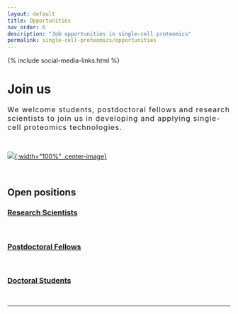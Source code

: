 ```yaml
---
layout: default
title: Opportunities
nav_order: 6
description: "Job opportunities in single-cell proteomics"
permalink: single-cell-proteomics/opportunities
---
```

{% include social-media-links.html %}

# Join us
<div style="font-size:16px; font-weight: 400; letter-spacing: 1.3px;">
We welcome students, postdoctoral fellows and research scientists to join us in developing and applying single-cell proteomics technologies.
</div>

&nbsp;


[![]({{site.baseurl}}/single-cell-proteomics/micrographs/Pluripotent-stem-cell.jpg){:width="100%" .center-image}]({{site.baseurl}}/single-cell-proteomics/micrographs/Pluripotent-stem-cell-large.jpg)

&nbsp;


## Open positions
### [Research Scientists](http://slavovlab.net/people.htm#Prospective_Applicants)

&nbsp;

### [Postdoctoral Fellows](http://slavovlab.net/people.htm#Prospective_Applicants)

&nbsp;

### [Doctoral Students](http://slavovlab.net/people.htm#Prospective_Applicants)

&nbsp;



------------
